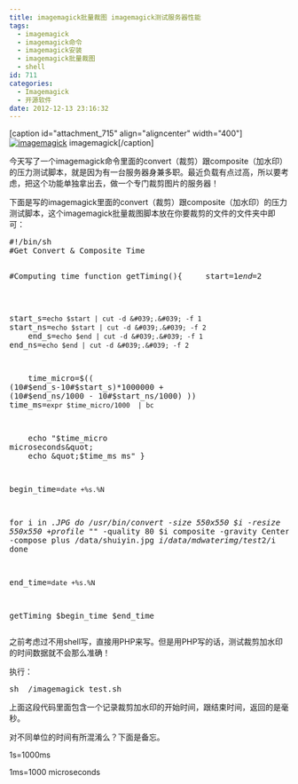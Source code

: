 ```yaml
---
title: imagemagick批量裁图 imagemagick测试服务器性能
tags:
  - imagemagick
  - imagemagick命令
  - imagemagick安装
  - imagemagick批量裁图
  - shell
id: 711
categories:
  - Imagemagick
  - 开源软件
date: 2012-12-13 23:16:32
---
```


[caption id="attachment_715" align="aligncenter" width="400"][![](http://www.pooy.net/wp-content/uploads/2012/12/imagemagick.jpg "imagemagick")](http://www.pooy.net/wp-content/uploads/2012/12/imagemagick.jpg) imagemagick[/caption]

今天写了一个imagemagick命令里面的convert（裁剪）跟composite（加水印）的压力测试脚本，就是因为有一台服务器身兼多职。最近负载有点过高，所以要考虑，把这个功能单独拿出去，做一个专门裁剪图片的服务器！

下面是写的imagemagick里面的convert（裁剪）跟composite（加水印）的压力测试脚本，这个imagemagick批量裁图脚本放在你要裁剪的文件的文件夹中即可：
<div>
<pre class="brush: bash; gutter: true">#!/bin/sh
#Get Convert &amp; Composite Time

#Computing time
function getTiming(){
    start=$1
    end=$2

    start_s=`echo $start | cut -d &#039;.&#039; -f 1`
    start_ns=`echo $start | cut -d &#039;.&#039; -f 2`
    end_s=`echo $end | cut -d &#039;.&#039; -f 1`
    end_ns=`echo $end | cut -d &#039;.&#039; -f 2`

    time_micro=$(( (10#$end_s-10#$start_s)*1000000 + (10#$end_ns/1000 - 10#$start_ns/1000) ))
    time_ms=`expr $time_micro/1000  | bc `

    echo &quot;$time_micro microseconds&quot;
    echo &quot;$time_ms ms&quot;
}

begin_time=`date +%s.%N`

for i in *.JPG
do
/usr/bin/convert -size 550x550 $i -resize 550x550 +profile &quot;*&quot; -quality 80 $i
composite -gravity Center -compose plus /data/shuiyin.jpg $i  /data/mdwaterimg/test2/$i
done

end_time=`date +%s.%N`

getTiming $begin_time $end_time</pre>
</div>
之前考虑过不用shell写，直接用PHP来写。但是用PHP写的话，测试裁剪加水印的时间数据就不会那么准确！

执行：
<pre class="brush: bash; gutter: true">sh  /imagemagick_test.sh</pre>
上面这段代码里面包含一个记录裁剪加水印的开始时间，跟结束时间，返回的是毫秒。
<div>

对不同单位的时间有所混淆么？下面是备忘。

1s=1000ms

1ms=1000 microseconds

</div>
&nbsp;